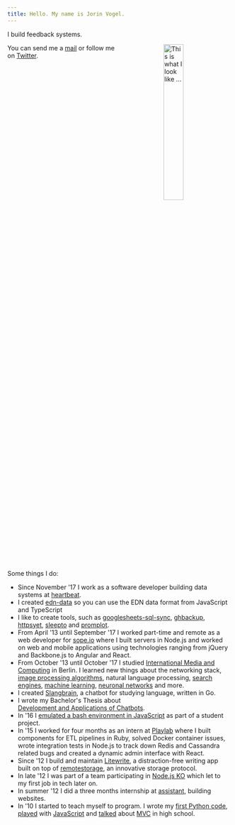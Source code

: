 ```yaml
---
title: Hello. My name is Jorin Vogel.
---
```


I build feedback systems.
<!--more-->

<img style="width: 30%; float: right; padding-left: 20%" src="/images/what-i-look-like.jpg" alt="This is what I look like ...">
You can send me a <a href="mailto:contact@jorin.me">mail</a> or follow me on <a href="https://twitter.com/intent/user?screen_name=jorinvo">Twitter</a>.

<div style ="clear: right"></div>

Some things I do:

- Since November '17 I work as a software developer building data systems at [heartbeat](https://heartbeat-med.com/).
- I created [edn-data](https://github.com/jorinvo/edn-data) so you can use the EDN data format from JavaScript and TypeScript
- I like to create tools, such as [googlesheets-sql-sync](https://github.com/jorinvo/googlesheets-sql-sync), [ghbackup](https://github.com/qvl/ghbackup), [httpsyet](https://github.com/qvl/httpsyet), [sleepto](https://github.com/qvl/sleepto) and [promplot](https://github.com/qvl/promplot).
- From April '13 until September '17 I worked part-time and remote as a web developer for [sope.io](https://sope.io/) where I built servers in Node.js and worked on web and mobile applications using technologies ranging from jQuery and Backbone.js to Angular and React.
- From October '13 until October '17 I studied [International Media and Computing](https://imi-bachelor.htw-berlin.de/) in Berlin.
I learned new things about the networking stack,
[image processing algorithms](/img-filter-in-canvas/),
natural language processing,
[search engines](https://github.com/jorinvo/r/blob/master/search.py),
[machine learning](https://github.com/jorinvo/r/tree/master/ml),
[neuronal networks](https://github.com/jorinvo/r/blob/master/ml/python/neural_net.py) and more.
- I created [Slangbrain](https://github.com/jorinvo/slangbrain/), a chatbot for studying language, written in Go.
- I wrote my Bachelor's Thesis about <br>[Development and Applications of Chatbots](/chatbots.pdf).
- In '16 I [emulated a bash environment in JavaScript](https://github.com/trybash/bash-emulator) as part of a student project.
- In '15 I worked for four months as an intern at [Playlab](https://www.pocketplaylab.com/) where I built components for ETL pipelines in Ruby, solved Docker container issues, wrote integration tests in Node.js to track down Redis and Cassandra related bugs and created a dynamic admin interface with React.
- Since '12 I build and maintain [Litewrite](https://litewrite.net), a distraction-free writing app built on top of [remotestorage](https://remotestorage.io/), an innovative storage protocol.
- In late '12 I was part of a team participating in [Node.js KO](https://github.com/nko3) which let to my first job in tech later on.
- In summer '12 I did a three months internship at [assistant](https://assistent.com/), building websites.
- In '10 I started to teach myself to program.
I wrote my [first Python code](https://github.com/jorinvo/Beginner-Python-GTK),
[played](https://github.com/jorinvo/Yourwall) with [JavaScript](https://github.com/jorinvo/Bruchrechner)
and [talked](https://www.slideshare.net/jorinvogel/java-design-pattern-11954168)
about [MVC](https://github.com/jorinvo/java-mvc-demo) in high school.
